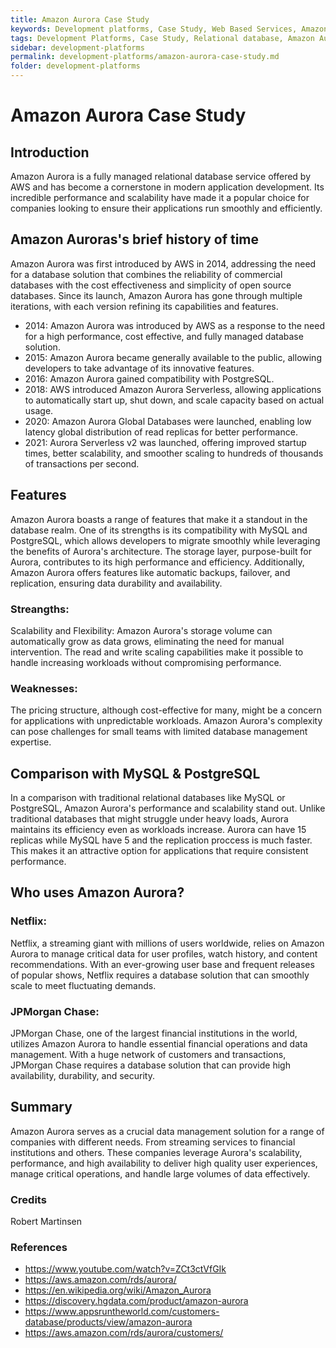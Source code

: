 ```yaml
---
title: Amazon Aurora Case Study
keywords: Development platforms, Case Study, Web Based Services, Amazon Aurora, AWS, Relational database
tags: Development Platforms, Case Study, Relational database, Amazon Aurora, AWS, Scalability
sidebar: development-platforms
permalink: development-platforms/amazon-aurora-case-study.md
folder: development-platforms
---
```


# Amazon Aurora Case Study

## Introduction

Amazon Aurora is a fully managed relational database service offered by AWS and has become a cornerstone in modern application development. Its incredible performance and scalability have made it a popular choice for companies looking to ensure their applications run smoothly and efficiently.

## Amazon Auroras's brief history of time 

Amazon Aurora was first introduced by AWS in 2014, addressing the need for a database solution that combines the reliability of commercial databases with the cost effectiveness and simplicity of open source databases. Since its launch, Amazon Aurora has gone through multiple iterations, with each version refining its capabilities and features.

- 2014: Amazon Aurora was introduced by AWS as a response to the need for a high performance, cost effective, and fully managed database solution.
- 2015: Amazon Aurora became generally available to the public, allowing developers to take advantage of its innovative features.
- 2016: Amazon Aurora gained compatibility with PostgreSQL.
- 2018: AWS introduced Amazon Aurora Serverless, allowing applications to automatically start up, shut down, and scale capacity based on actual usage.
- 2020: Amazon Aurora Global Databases were launched, enabling low latency global distribution of read replicas for better performance.
- 2021: Aurora Serverless v2 was launched, offering improved startup times, better scalability, and smoother scaling to hundreds of thousands of transactions per second.

## Features

Amazon Aurora boasts a range of features that make it a standout in the database realm. One of its strengths is its compatibility with MySQL and PostgreSQL, which allows developers to migrate smoothly while leveraging the benefits of Aurora's architecture. The storage layer, purpose-built for Aurora, contributes to its high performance and efficiency. Additionally, Amazon Aurora offers features like automatic backups, failover, and replication, ensuring data durability and availability.

### Streangths:

Scalability and Flexibility: Amazon Aurora's storage volume can automatically grow as data grows, eliminating the need for manual intervention. The read and write scaling capabilities make it possible to handle increasing workloads without compromising performance.

### Weaknesses: 

The pricing structure, although cost-effective for many, might be a concern for applications with unpredictable workloads. Amazon Aurora's complexity can pose challenges for small teams with limited database management expertise.

## Comparison with MySQL & PostgreSQL

In a comparison with traditional relational databases like MySQL or PostgreSQL, Amazon Aurora's performance and scalability stand out. Unlike traditional databases that might struggle under heavy loads, Aurora maintains its efficiency even as workloads increase. Aurora can have 15 replicas while MySQL have 5 and the replication proccess is much faster.  This makes it an attractive option for applications that require consistent performance.

## Who uses Amazon Aurora?

### Netflix:

Netflix, a streaming giant with millions of users worldwide, relies on Amazon Aurora to manage critical data for user profiles, watch history, and content recommendations. With an ever-growing user base and frequent releases of popular shows, Netflix requires a database solution that can smoothly scale to meet fluctuating demands.

### JPMorgan Chase:

JPMorgan Chase, one of the largest financial institutions in the world, utilizes Amazon Aurora to handle essential financial operations and data management. With a huge network of customers and transactions, JPMorgan Chase requires a database solution that can provide high availability, durability, and security.

## Summary

Amazon Aurora serves as a crucial data management solution for a range of companies with different needs. From streaming services to financial institutions and others. These companies leverage Aurora's scalability, performance, and high availability to deliver high quality user experiences, manage critical operations, and handle large volumes of data effectively.


### Credits

Robert Martinsen

### References

- https://www.youtube.com/watch?v=ZCt3ctVfGIk
- https://aws.amazon.com/rds/aurora/
- https://en.wikipedia.org/wiki/Amazon_Aurora
- https://discovery.hgdata.com/product/amazon-aurora
- https://www.appsruntheworld.com/customers-database/products/view/amazon-aurora
- https://aws.amazon.com/rds/aurora/customers/